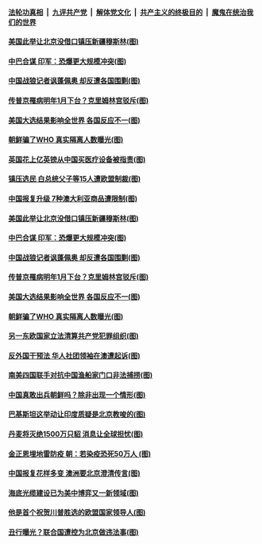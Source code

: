 

####  [法轮功真相](../../../../basic/blob/master/README.md?t=11080931) &nbsp;|&nbsp; [九评共产党](../../../../9ping.md/blob/master/README.md?t=11080931) &nbsp;|&nbsp; [解体党文化](../../../../jtdwh.md/blob/master/README.md?t=11080931)  &nbsp;|&nbsp; [共产主义的终极目的](../../../../gczydzjmd.md/blob/master/README.md?t=11080931) &nbsp;|&nbsp; [魔鬼在统治我们的世界](../../../../mgztzwmdsj.md/blob/master/README.md?t=11080931) 

#### [美国此举让北京没借口镇压新疆穆斯林(图)](../pages/p9/951766.md?t=11080931) 

#### [中巴合谋 印军：恐爆更大规模冲突(图)](../pages/p9/951769.md?t=11080931) 

#### [中国战狼记者讽蓬佩奥 却反遭各国围剿(图)](../pages/p9/951755.md?t=11080931) 

#### [传普京罹病明年1月下台？克里姆林宫驳斥(图)](../pages/p9/951675.md?t=11080931) 

#### [美国大选结果影响全世界 各国反应不一(图)](../pages/p9/951726.md?t=11080931) 

#### [朝鲜骗了WHO 真实隔离人数曝光(图)](../pages/p9/951685.md?t=11080931) 

#### [英国花上亿英镑从中国买医疗设备被指责(图)](../pages/p9/951837.md?t=11080931) 

#### [镇压选民 白总统父子等15人遭欧盟制裁(图)](../pages/p9/951832.md?t=11080931) 

#### [中国报复升级 7种澳大利亚商品遭限制(图)](../pages/p9/951830.md?t=11080931) 

#### [美国此举让北京没借口镇压新疆穆斯林(图)](../pages/p9/951766.md?t=11080931) 

#### [中巴合谋 印军：恐爆更大规模冲突(图)](../pages/p9/951769.md?t=11080931) 

#### [中国战狼记者讽蓬佩奥 却反遭各国围剿(图)](../pages/p9/951755.md?t=11080931) 

#### [传普京罹病明年1月下台？克里姆林宫驳斥(图)](../pages/p9/951675.md?t=11080931) 

#### [美国大选结果影响全世界 各国反应不一(图)](../pages/p9/951726.md?t=11080931) 

#### [朝鲜骗了WHO 真实隔离人数曝光(图)](../pages/p9/951685.md?t=11080931) 

#### [另一东欧国家立法清算共产党犯罪组织(图)](../pages/p9/951719.md?t=11080931) 

#### [反外国干预法 华人社团领袖在澳遭起诉(图)](../pages/p9/951557.md?t=11080931) 

#### [南美四国联手对抗中国渔船家门口非法捕捞(图)](../pages/p9/951628.md?t=11080931) 

#### [中国真敢出兵朝鲜吗？除非出现一个情形(图)](../pages/p9/951624.md?t=11080931) 

#### [巴基斯坦这举动让印度质疑是北京教唆的(图)](../pages/p9/951547.md?t=11080931) 

#### [丹麦将灭绝1500万只貂 消息让全球担忧(图)](../pages/p9/951553.md?t=11080931) 

#### [金正恩埋地雷防疫 朝：若染疫恐死50万人 (图)](../pages/p9/951439.md?t=11080931) 

#### [中国报复花样多变 澳洲要北京澄清传言(图)](../pages/p9/951501.md?t=11080931) 

#### [海底光缆建设已为美中博弈又一新领域(图)](../pages/p9/951499.md?t=11080931) 

#### [他是首个祝贺川普胜选的欧盟国家领导人(图)](../pages/p9/951496.md?t=11080931) 

#### [丑行曝光？联合国遭控为北京做违法事(图)](../pages/p9/951445.md?t=11080931) 

